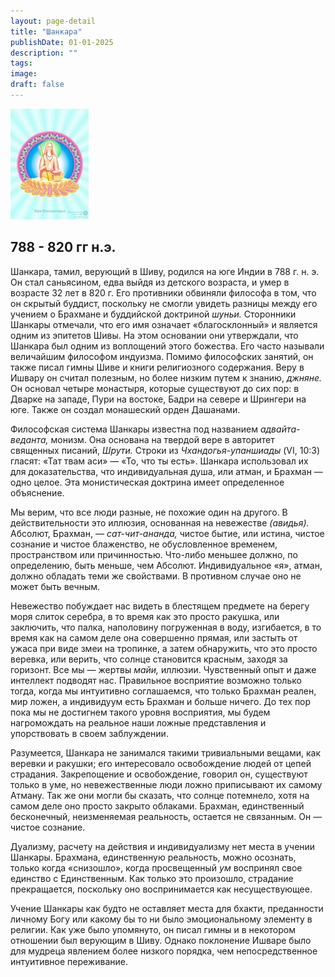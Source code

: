 ```yaml
---
layout: page-detail
title: "Шанкара"
publishDate: 01-01-2025
description: ""
tags:
image:
draft: false
---
```


[![](/binaries/am/8403.jpg)](/binaries/am/8402.jpg) 

## 788 - 820 гг н.э.

 Шанкара, тамил, верующий в Шиву, родился на юге Индии в 788 г. н. э. Он стал саньясином, едва выйдя из детского возраста, и умер в возрасте 32 лет в 820 г. Его противники обвиняли философа в том, что он скрытый буддист, поскольку не смогли увидеть разницы между его учением о Брахмане и буддийской доктриной _шуньи._ Сторонники Шанкары отмечали, что его имя означает «благосклонный» и является одним из эпитетов Шивы. На этом основании они утверждали, что Шанкара был одним из воплощений этого божества. Его часто называли величайшим философом индуизма. Помимо философских занятий, он также писал гимны Шиве и книги религиозного содержания. Веру в Ишвару он считал полезным, но более низким путем к знанию, _джняне._ Он основал четыре монастыря, которые существуют до сих пор: в Дварке на западе, Пури на востоке, Бадри на севере и Шрингери на юге. Также он создал монашеский орден Дашанами.

 Философская система Шанкары известна под названием _адвайта-веданта,_ монизм. Она основана на твердой вере в авторитет священных писаний, _Шрути._ Строки из _Чхандогья-упаншиады_ (VI, 10:3) гласят: «Тат твам аси» — «То, что ты есть». Шанкара использовал их для доказательства, что индивидуальная душа, или атман, и Брахман — одно целое. Эта монистическая доктрина имеет определенное объяснение.

 Мы верим, что все люди разные, не похожие один на другого. В действительности это иллюзия, основан­ная на невежестве _(авидья)._ Абсолют, Брахман, — _сат-чит-ананда,_ чистое бытие, или истина, чистое сознание и чистое блаженство, не обусловленное временем, пространством или причинностью. Что-либо меньшее должно, по определению, быть меньше, чем Абсолют. Индивидуальное «я», атман, должно обладать теми же свойствами. В противном случае оно не может быть вечным.

 Невежество побуждает нас видеть в блестящем предмете на берегу моря слиток серебра, в то время как это просто ракушка, или заключить, что палка, на­половину погруженная в воду, изгибается, в то время как на самом деле она совершенно прямая, или застыть от ужаса при виде змеи на тропинке, а затем об­наружить, что это просто веревка, или верить, что солнце становится красным, заходя за горизонт. Все мы — жертвы _майи,_ иллюзии. Чувственный опыт и даже интеллект подводят нас. Правильное восприятие возможно только тогда, когда мы интуитивно соглашаемся, что только Брахман реален, мир ложен, а индивидуум есть Брахман и больше ничего. До тех пор пока мы не достигнем такого уровня восприятия, мы будем нагромождать на реальное наши ложные представления и упорствовать в своем заблуждении.

 Разумеется, Шанкара не занимался такими триви­альными вещами, как веревки и ракушки; его интересовало освобождение людей от цепей страдания. Закрепощение и освобождение, говорил он, существуют только в уме, но невежественные люди ложно припи­сывают их самому Атману. Так же они могли бы сказать, что солнце потемнело, хотя на самом деле оно просто закрыто облаками. Брахман, единственный бесконечный, неизменяемая реальность, остается не связанным. Он — чистое сознание.

 Дуализму, расчету на действия и индивидуализму нет места в учении Шанкары. Брахмана, единственную реальность, можно осознать, только когда «снизошло», когда просвещенный _ум_ воспринял свое единство с Единственным. Как только это произошло, страдание прекращается, поскольку оно воспринимается как несуществующее.

 Учение Шанкары как будто не оставляет места для бхакти, преданности личному Богу или какому бы то ни было эмоциональному элементу в религии. Как уже было упомянуто, он писал гимны и в некотором отношении был верующим в Шиву. Однако поклонение Ишваре было для мудреца явлением более низкого порядка, чем непосредственное интуитивное переживание.
  
  
